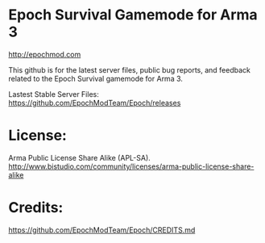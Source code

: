 Epoch Survival Gamemode for Arma 3
=====

http://epochmod.com

This github is for the latest server files, public bug reports, and feedback related to the Epoch Survival gamemode for Arma 3.

Lastest Stable Server Files:
https://github.com/EpochModTeam/Epoch/releases

License:
=====
Arma Public License Share Alike (APL-SA).
http://www.bistudio.com/community/licenses/arma-public-license-share-alike

Credits:
=====
https://github.com/EpochModTeam/Epoch/CREDITS.md
